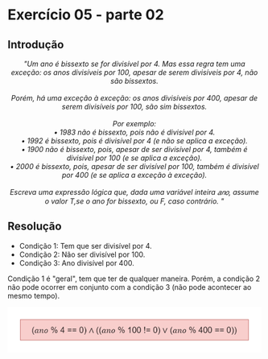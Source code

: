 # Exercício 05 - parte 02
  
## Introdução 
<div align="center">

_"Um ano é bissexto se for divisível por 4. Mas essa regra tem uma exceção: os anos divisíveis por 100, apesar de serem divisíveis por 4, não são bissextos. <br> <br> Porém, há uma exceção à exceção: os anos divisíveis por 400, apesar de serem divisíveis por 100, são sim bissextos. <br> <br>Por exemplo: <br>
• 1983 não é bissexto, pois não é divisível por 4. <br>
• 1992 é bissexto, pois é divisível por 4 (e não se aplica a exceção). <br>
• 1900 não é bissexto, pois, apesar de ser divisível por 4, também é divisível por 100 (e se aplica a exceção). <br> • 2000 é bissexto, pois, apesar de ser divisível por 100, também é divisível por 400
(e se aplica a exceção à exceção). <br> <br>
Escreva uma expressão lógica que, dada uma variável inteira 𝑎𝑛𝑜, assume o valor T,se o ano for bissexto, ou F, caso contrário.
"_

</div>

## Resolução


- Condição 1: Tem que ser divisível por 4.
- Condição 2: Não ser divisível por 100.
- Condição 3: Ano divisível por 400.

Condição 1 é "geral", tem que ter de qualquer maneira. Porém, a condição 2 não pode ocorrer em conjunto com a condição 3 (não pode acontecer ao mesmo tempo).

<div align="center">

![](../../imagens/2ex-05.png)

</div>